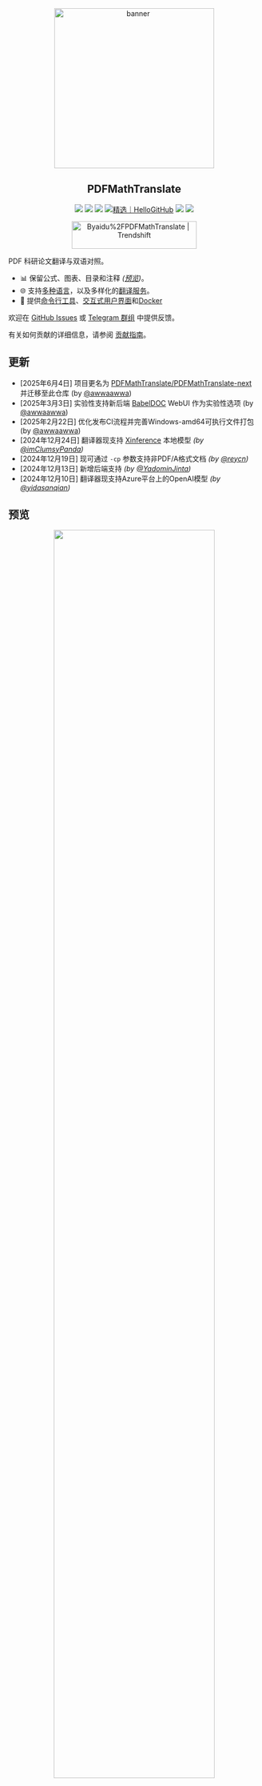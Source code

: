 <div align="center">

<img src="./../../docs/images/banner.png" width="320px"  alt="banner"/>

<h2 id="title">PDFMathTranslate</h2>

<p>
  <!-- PyPI -->
<a href="https://pypi.org/project/pdf2zh-next/">
    <img src="https://img.shields.io/pypi/v/pdf2zh-next"></a>
<a href="https://pepy.tech/projects/pdf2zh-next">
    <img src="https://static.pepy.tech/badge/pdf2zh-next"></a>
<a href="https://hub.docker.com/repository/docker/awwaawwa/pdfmathtranslate-next/tags">
    <img src="https://img.shields.io/docker/pulls/awwaawwa/pdfmathtranslate-next"></a>
<a href="https://hellogithub.com/repository/8ec2cfd3ef744762bf531232fa32bc47" target="_blank"><img src="https://api.hellogithub.com/v1/widgets/recommend.svg?rid=8ec2cfd3ef744762bf531232fa32bc47&claim_uid=JQ0yfeBNjaTuqDU&theme=small" alt="精选｜HelloGitHub" /></a>
  <!-- <a href="https://gitcode.com/PDFMathTranslate/PDFMathTranslate-next/overview">
    <img src="https://gitcode.com/PDFMathTranslate/PDFMathTranslate-next/star/badge.svg"></a> -->
  <!-- <a href="https://huggingface.co/spaces/reycn/PDFMathTranslate-Docker">
    <img src="https://img.shields.io/badge/%F0%9F%A4%97-Online%20Demo-FF9E0D"></a> -->
  <!-- <a href="https://www.modelscope.cn/studios/AI-ModelScope/PDFMathTranslate"> -->
    <!-- <img src="https://img.shields.io/badge/ModelScope-Demo-blue"></a> -->
  <!-- <a href="https://github.com/PDFMathTranslate/PDFMathTranslate-next/pulls">
    <img src="https://img.shields.io/badge/contributions-welcome-green"></a> -->
<a href="https://t.me/+Z9_SgnxmsmA5NzBl">
    <img src="https://img.shields.io/badge/Telegram-2CA5E0?style=flat-squeare&logo=telegram&logoColor=white"></a>
  <!-- License -->
<a href="./LICENSE">
    <img src="https://img.shields.io/github/license/PDFMathTranslate/PDFMathTranslate-next"></a>
</p>

<a href="https://trendshift.io/repositories/12424" target="_blank"><img src="https://trendshift.io/api/badge/repositories/12424" alt="Byaidu%2FPDFMathTranslate | Trendshift" style="width: 250px; height: 55px;" width="250" height="55"/></a>

</div>

PDF 科研论文翻译与双语对照。

- 📊 保留公式、图表、目录和注释 _([预览](#预览))_。
- 🌐 支持[多种语言](https://pdf2zh-next.com/supported_languages.html)，以及多样化的[翻译服务](https://pdf2zh-next.com/advanced/翻译服务文档.html)。
- 🤖 提供[命令行工具](https://pdf2zh-next.com/getting-started/USAGE_commandline.html)、[交互式用户界面](https://pdf2zh-next.com/getting-started/USAGE_webui.html)和[Docker](https://pdf2zh-next.com/getting-started/INSTALLATION_docker.html)

欢迎在 [GitHub Issues](https://github.com/PDFMathTranslate/PDFMathTranslate-next/issues) 或 [Telegram 群组](https://t.me/+Z9_SgnxmsmA5NzBl) 中提供反馈。

有关如何贡献的详细信息，请参阅 [贡献指南](https://pdf2zh-next.com/community/Contribution-Guide.html)。

<h2 id="更新">更新</h2>

- [2025年6月4日] 项目更名为 [PDFMathTranslate/PDFMathTranslate-next](https://github.com/PDFMathTranslate/PDFMathTranslate-next) 并迁移至此仓库 (by [@awwaawwa](https://github.com/awwaawwa))
- [2025年3月3日] 实验性支持新后端 [BabelDOC](https://github.com/funstory-ai/BabelDOC) WebUI 作为实验性选项 (by [@awwaawwa](https://github.com/awwaawwa))
- [2025年2月22日] 优化发布CI流程并完善Windows-amd64可执行文件打包 (by [@awwaawwa](https://github.com/awwaawwa))
- [2024年12月24日] 翻译器现支持 [Xinference](https://github.com/xorbitsai/inference) 本地模型 _(by [@imClumsyPanda](https://github.com/imClumsyPanda))_
- [2024年12月19日] 现可通过 `-cp` 参数支持非PDF/A格式文档 _(by [@reycn](https://github.com/reycn))_
- [2024年12月13日] 新增后端支持 _(by [@YadominJinta](https://github.com/YadominJinta))_
- [2024年12月10日] 翻译器现支持Azure平台上的OpenAI模型 _(by [@yidasanqian](https://github.com/yidasanqian))_

<h2 id="preview">预览</h2>

<div align="center">
<!-- <img src="./docs/images/preview.gif" width="80%"  alt="preview"/> -->
<img src="https://s.immersivetranslate.com/assets/r2-uploads/images/babeldoc-preview.png" width="80%"/>
</div>

<h2 id="demo">在线服务 🌟</h2>

> [!NOTE]
>
> pdf2zh 2.0 目前不提供在线演示

你可以通过以下任意一个演示来试用我们的应用：

- [v1.x 公共免费服务](https://pdf2zh.com/) 无需安装即可在线使用 _(推荐)_
- [沉浸式翻译 - BabelDOC](https://app.immersivetranslate.com/babel-doc/) 每月1000页免费额度 _(推荐)_
<!-- - [Demo hosted on HuggingFace](https://huggingface.co/spaces/reycn/PDFMathTranslate-Docker)
- [Demo hosted on ModelScope](https://www.modelscope.cn/studios/AI-ModelScope/PDFMathTranslate) without installation. -->

请注意，演示环境的计算资源有限，请避免滥用。

<h2 id="install">安装与使用</h2>

### 如何安装

1. [**Windows EXE**](https://pdf2zh-next.com/getting-started/INSTALLATION_winexe.html) <small>推荐Windows用户使用</small>
2. [**Docker**](https://pdf2zh-next.com/getting-started/INSTALLATION_docker.html) <small>推荐Linux用户使用</small>
3. [**uv** (一个Python包管理器)](https://pdf2zh-next.com/getting-started/INSTALLATION_uv.html) <small>推荐macOS用户使用</small>

---

### 如何使用

1. [使用 **WebUI**](https://pdf2zh-next.com/getting-started/USAGE_webui.html)
2. [使用 **Zotero 插件**](https://github.com/guaguastandup/zotero-pdf2zh) (第三方程序)
3. [使用 **命令行**](https://pdf2zh-next.com/getting-started/USAGE_commandline.html)

针对不同的使用场景，我们提供了多种程序调用方式。更多信息请查看[此页面](./getting-started/getting-started.md)。

<h2 id="usage">高级选项</h2>

详细说明请参阅我们的[高级用法文档](https://pdf2zh-next.com/advanced/advanced.html)，获取每个选项的完整列表。

<h2 id="downstream">二次开发 (APIs)</h2>

> [!NOTE]
>
> 目前暂未提供相关文档，后续会补充，请耐心等待。


<!-- For downstream applications, please refer to our document about [API Details](./docs/APIS.md) for futher information about:

- [Python API](./docs/APIS.md#api-python), how to use the program in other Python programs
- [HTTP API](./docs/APIS.md#api-http), how to communicate with a server with the program installed -->

<h2 id="langcode">语言代码</h2>

如果你不知道需要使用什么代码来翻译到你需要的语言，请查看[此文档](https://pdf2zh-next.com/advanced/Language-Codes.html)

<!-- 
<h2 id="todo">TODOs</h2>

- [ ] Parse layout with DocLayNet based models, [PaddleX](https://github.com/PaddlePaddle/PaddleX/blob/17cc27ac3842e7880ca4aad92358d3ef8555429a/paddlex/repo_apis/PaddleDetection_api/object_det/official_categories.py#L81), [PaperMage](https://github.com/allenai/papermage/blob/9cd4bb48cbedab45d0f7a455711438f1632abebe/README.md?plain=1#L102), [SAM2](https://github.com/facebookresearch/sam2)

- [ ] Fix page rotation, table of contents, format of lists

- [ ] Fix pixel formula in old papers

- [ ] Async retry except KeyboardInterrupt

- [ ] Knuth–Plass algorithm for western languages

- [ ] Support non-PDF/A files

- [ ] Plugins of [Zotero](https://github.com/zotero/zotero) and [Obsidian](https://github.com/obsidianmd/obsidian-releases) -->

<h2 id="acknowledgement">致谢</h2>

- [沉浸式翻译](https://immersivetranslate.com) 为本项目的活跃贡献者每月提供Pro会员兑换码，详情见：[CONTRIBUTOR_REWARD.md](https://github.com/funstory-ai/BabelDOC/blob/main/docs/CONTRIBUTOR_REWARD.md)

- 1.x版本：[Byaidu/PDFMathTranslate](https://github.com/Byaidu/PDFMathTranslate)


- 新后端：[BabelDOC](https://github.com/funstory-ai/BabelDOC)

- 文档合并：[PyMuPDF](https://github.com/pymupdf/PyMuPDF)

- 文档解析：[Pdfminer.six](https://github.com/pdfminer/pdfminer.six)

- 文档提取：[MinerU](https://github.com/opendatalab/MinerU)

- 文档预览：[Gradio PDF](https://github.com/freddyaboulton/gradio-pdf)

- 多线程翻译：[MathTranslate](https://github.com/SUSYUSTC/MathTranslate)

- 布局解析：[DocLayout-YOLO](https://github.com/opendatalab/DocLayout-YOLO)

- 文档标准：[PDF Explained](https://zxyle.github.io/PDF-Explained/), [PDF Cheat Sheets](https://pdfa.org/resource/pdf-cheat-sheets/)

- 多语言字体：[Go Noto Universal](https://github.com/satbyy/go-noto-universal)

- [Asynchronize](https://github.com/multimeric/Asynchronize/tree/master?tab=readme-ov-file)

- [支持多进程的Rich日志记录](https://github.com/SebastianGrans/Rich-multiprocess-logging/tree/main)

<h2 id="conduct">提交代码前</h2>

我们欢迎贡献者积极参与，让pdf2zh变得更好。在您准备提交代码前，请参阅我们的[行为准则](https://pdf2zh-next.com/community/CODE_OF_CONDUCT.html)和[贡献指南](https://pdf2zh-next.com/community/Contribution-Guide.html)。

<h2 id="contrib">贡献者</h2>

<a href="https://github.com/PDFMathTranslate/PDFMathTranslate-next/graphs/contributors">
  <img src="https://opencollective.com/PDFMathTranslate/contributors.svg?width=890&button=false" />
</a>

![Alt](https://repobeats.axiom.co/api/embed/45529651750579e099960950f757449a410477ad.svg "Repobeats analytics image")

<h2 id="star_hist">Star History</h2>

<a href="https://star-history.com/#PDFMathTranslate/PDFMathTranslate-next&Date">
 <picture>
   <source media="(prefers-color-scheme: dark)" srcset="https://api.star-history.com/svg?repos=PDFMathTranslate/PDFMathTranslate-next&type=Date&theme=dark" />
   <source media="(prefers-color-scheme: light)" srcset="https://api.star-history.com/svg?repos=PDFMathTranslate/PDFMathTranslate-next&type=Date" />
   <img alt="Star History Chart" src="https://api.star-history.com/svg?repos=PDFMathTranslate/PDFMathTranslate-next&type=Date"/>
</picture>
</a>

<div align="right"> 
<h6><small>本页面的部分内容由GPT翻译，可能包含错误。</small></h6>